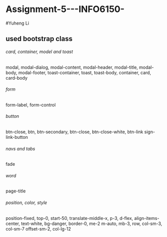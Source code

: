 # Assignment-5---INFO6150-

#Yuheng Li
## used bootstrap class
###### card, container, model and toast
modal, modal-dialog, modal-content, modal-header, modal-title, modal-body, modal-footer, toast-container, toast, toast-body, container, card, card-body
###### form
form-label,  form-control
###### button
btn-close,  btn, btn-secondary, btn-close, btn-close-white, btn-link sign-link-button
###### navs and tabs
fade
###### word
page-title
###### position, color, style
position-fixed, top-0, start-50, translate-middle-x, p-3, d-flex, align-items-center, text-white, bg-danger, border-0, me-2 m-auto, mb-3, row, col-sm-3, col-sm-7 offset-sm-2, col-lg-12